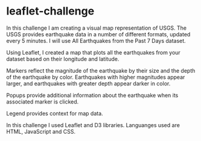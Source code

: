 # leaflet-challenge

In this challenge I am creating a visual map representation of USGS. The USGS provides earthquake data in a number of different formats, updated every 5 minutes. I will use All Earthquakes from the Past 7 Days dataset.

Using Leaflet, I created a map that plots all the earthquakes from your dataset based on their longitude and latitude.

Markers reflect the magnitude of the earthquake by their size and the depth of the earthquake by color. Earthquakes with higher magnitudes appear larger, and earthquakes with greater depth appear darker in color.

Popups provide additional information about the earthquake when its associated marker is clicked.

Legend provides context for map data.

In this challenge I used Leaflet and D3 libraries. Languanges used are HTML, JavaScript and CSS. 
